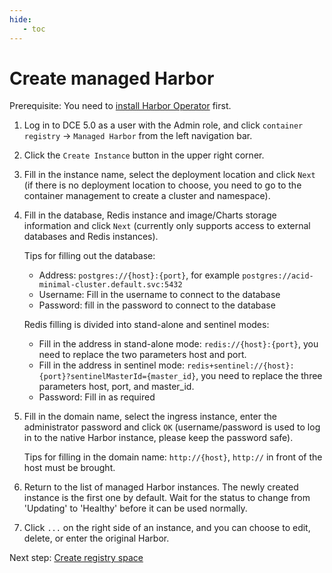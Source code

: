 ```yaml
---
hide:
   - toc
---
```


# Create managed Harbor

Prerequisite: You need to [install Harbor Operator](./operator.md) first.

1. Log in to DCE 5.0 as a user with the Admin role, and click `container registry` -> `Managed Harbor` from the left navigation bar.

     

1. Click the `Create Instance` button in the upper right corner.

     

1. Fill in the instance name, select the deployment location and click `Next` (if there is no deployment location to choose, you need to go to the container management to create a cluster and namespace).

     

1. Fill in the database, Redis instance and image/Charts storage information and click `Next` (currently only supports access to external databases and Redis instances).

     Tips for filling out the database:

     - Address: `postgres://{host}:{port}`, for example `postgres://acid-minimal-cluster.default.svc:5432`
     - Username: Fill in the username to connect to the database
     - Password: fill in the password to connect to the database

     Redis filling is divided into stand-alone and sentinel modes:

     - Fill in the address in stand-alone mode: `redis://{host}:{port}`, you need to replace the two parameters host and port.
     - Fill in the address in sentinel mode: `redis+sentinel://{host}:{port}?sentinelMasterId={master_id}`, you need to replace the three parameters host, port, and master_id.
     - Password: Fill in as required

     

1. Fill in the domain name, select the ingress instance, enter the administrator password and click `OK` (username/password is used to log in to the native Harbor instance, please keep the password safe).

     Tips for filling in the domain name: `http://{host}`, `http://` in front of the host must be brought.

     

1. Return to the list of managed Harbor instances. The newly created instance is the first one by default. Wait for the status to change from 'Updating' to 'Healthy' before it can be used normally.

     

1. Click `...` on the right side of an instance, and you can choose to edit, delete, or enter the original Harbor.

     

Next step: [Create registry space](../integrate/registry-space.md)
